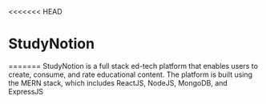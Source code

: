 <<<<<<< HEAD
# StudyNotion
=======
StudyNotion is a full stack ed-tech platform that enables users to create, consume, and rate educational content. The
platform is built using the MERN stack, which includes ReactJS, NodeJS, MongoDB, and ExpressJS
